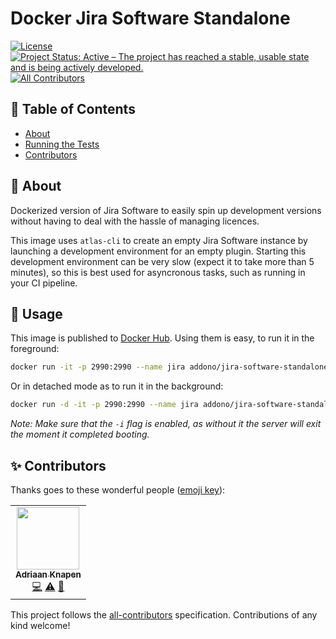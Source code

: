 # Docker Jira Software Standalone


[![License](https://img.shields.io/github/license/Addono/docker-jira-software-standalone?style=flat-square)](https://github.com/Addono/docker-jira-software-standalone/blob/master/LICENSE)
[![Project Status: Active – The project has reached a stable, usable state and is being actively developed.](https://img.shields.io/badge/project%20status-Active-greengrass?style=flat-square)](https://www.repostatus.org/#active)<!-- ALL-CONTRIBUTORS-BADGE:START - Do not remove or modify this section -->
[![All Contributors](https://img.shields.io/badge/all_contributors-1-orange.svg?style=flat-square)](#contributors-)
<!-- ALL-CONTRIBUTORS-BADGE:END -->


## 📝 Table of Contents

- [About](#about)
- [Running the Tests](#tests)
- [Contributors](#contributors)

## 🧐 About <a name = "about"></a>

Dockerized version of Jira Software to easily spin up development versions without having to deal with the hassle of managing licences.

This image uses  `atlas-cli` to create an empty Jira Software instance by launching a development environment for an empty plugin. Starting this development environment can be very slow (expect it to take more than 5 minutes), so this is best used for asyncronous tasks, such as running in your CI pipeline.

## 🎈 Usage <a name="usage"></a>

This image is published to [Docker Hub](https://hub.docker.com/r/addono/jira-software-standalone). Using them is easy, to run it in the foreground:
```bash
docker run -it -p 2990:2990 --name jira addono/jira-software-standalone
```

Or in detached mode as to run it in the background:
```bash
docker run -d -it -p 2990:2990 --name jira addono/jira-software-standalone
```

_Note: Make sure that the `-i` flag is enabled, as without it the server will exit the moment it completed booting._

## ✨ Contributors <a name = "contributors"></a>

Thanks goes to these wonderful people ([emoji key](https://allcontributors.org/docs/en/emoji-key)):

<!-- ALL-CONTRIBUTORS-LIST:START - Do not remove or modify this section -->
<!-- prettier-ignore-start -->
<!-- markdownlint-disable -->
<table>
  <tr>
    <td align="center"><a href="https://aknapen.nl"><img src="https://avatars1.githubusercontent.com/u/15435678?v=4" width="100px;" alt=""/><br /><sub><b>Adriaan Knapen</b></sub></a><br /><a href="https://github.com/Addono/docker-jira-software-standalone/commits?author=addono" title="Code">💻</a> <a href="https://github.com/Addono/docker-jira-software-standalone/commits?author=addono" title="Tests">⚠️</a> <a href="https://github.com/Addono/docker-jira-software-standalone/commits?author=addono" title="Documentation">📖</a></td>
  </tr>
</table>

<!-- markdownlint-enable -->
<!-- prettier-ignore-end -->
<!-- ALL-CONTRIBUTORS-LIST:END -->

This project follows the [all-contributors](https://github.com/all-contributors/all-contributors) specification. Contributions of any kind welcome!
